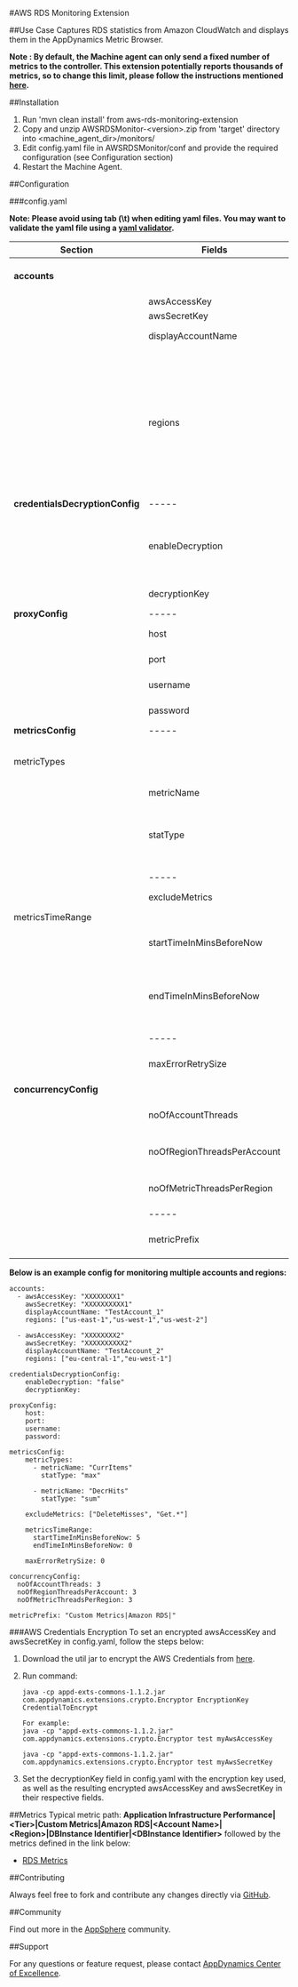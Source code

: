 #AWS RDS Monitoring Extension

##Use Case
Captures RDS statistics from Amazon CloudWatch and displays them in the AppDynamics Metric Browser.

**Note : By default, the Machine agent can only send a fixed number of metrics to the controller. This extension potentially reports thousands of metrics, so to change this limit, please follow the instructions mentioned [here](https://docs.appdynamics.com/display/PRO40/Metrics+Limits).** 

##Installation

1. Run 'mvn clean install' from aws-rds-monitoring-extension
2. Copy and unzip AWSRDSMonitor-\<version\>.zip from 'target' directory into \<machine_agent_dir\>/monitors/
3. Edit config.yaml file in AWSRDSMonitor/conf and provide the required configuration (see Configuration section)
4. Restart the Machine Agent.

##Configuration

###config.yaml

**Note: Please avoid using tab (\t) when editing yaml files. You may want to validate the yaml file using a [yaml validator](http://yamllint.com/).**

| Section | Fields | Description | Example |
| ----- | ----- | ----- | ----- |
| **accounts** | | Fields under this section can be repeated for multiple accounts config |  |
| | awsAccessKey | AWS Access Key |  |
| | awsSecretKey | AWS Secret Key |  |
| | displayAccountName | Display name used in metric path | "MyAWSRDS" |
| | regions | Regions where RDS is registered | **Allowed values:**<br/>"ap-southeast-1",<br/>"ap-southeast-2",<br/>"ap-northeast-1",<br/>"eu-central-1",<br/>"eu-west-1",<br/>"us-east-1",<br/>"us-west-1",<br/>"us-west-2",<br/>"sa-east-1" |
| **credentialsDecryptionConfig** | ----- | ----- | ----- |
| | enableDecryption | If set to "true", then all aws credentials provided (access key and secret key) will be decrypted - see AWS Credentials Encryption section |  |
| | decryptionKey | The key used when encypting the credentials |  |
| **proxyConfig** | ----- | ----- | ----- |
| | host | The proxy host (must also specify port) |  |
| | port | The proxy port (must also specify host) |  |
| | username | The proxy username (optional)  |  |
| | password | The proxy password (optional)  |  |
| **metricsConfig** | ----- | ----- | ----- |
| metricTypes | | Fields under this section can be repeated for multiple metric types override |  |
| | metricName | The metric name | "CPUUtilization" |
| | statType | The statistic type | **Allowed values:**<br/>"ave"<br/>"max"<br/>"min"<br/>"sum"<br/>"samplecount" |
| | ----- | ----- | ----- |
| | excludeMetrics | Metrics to exclude - supports regex | "CPUUtilization",<br/>"Swap.*" |
| metricsTimeRange |  |  |  |
| | startTimeInMinsBeforeNow | The no of mins to deduct from current time for start time of query | 5 |
| | endTimeInMinsBeforeNow | The no of mins to deduct from current time for end time of query.<br>Note, this must be less than startTimeInMinsBeforeNow | 0 |
| | ----- | ----- | ----- |
| | maxErrorRetrySize | The max number of retry attempts for failed retryable requests | 1 |
| **concurrencyConfig** |  |  |  |
| | noOfAccountThreads | The no of threads to process multiple accounts concurrently | 3 |
| | noOfRegionThreadsPerAccount | The no of threads to process multiple regions per account concurrently | 3 |
| | noOfMetricThreadsPerRegion | The no of threads to process multiple metrics per region concurrently | 3 |
| | ----- | ----- | ----- |
| | metricPrefix | The path prefix for viewing metrics in the metric browser. | "Custom Metrics\|Amazon RDS\|" |


**Below is an example config for monitoring multiple accounts and regions:**

~~~
accounts:
  - awsAccessKey: "XXXXXXXX1"
    awsSecretKey: "XXXXXXXXXX1"
    displayAccountName: "TestAccount_1"
    regions: ["us-east-1","us-west-1","us-west-2"]
    
  - awsAccessKey: "XXXXXXXX2"
    awsSecretKey: "XXXXXXXXXX2"
    displayAccountName: "TestAccount_2"
    regions: ["eu-central-1","eu-west-1"]
    
credentialsDecryptionConfig:
    enableDecryption: "false"
    decryptionKey:
    
proxyConfig:
    host: 
    port:
    username:
    password:    

metricsConfig:
    metricTypes:
      - metricName: "CurrItems"
        statType: "max"
        
      - metricName: "DecrHits"
        statType: "sum"        

    excludeMetrics: ["DeleteMisses", "Get.*"]

    metricsTimeRange:
      startTimeInMinsBeforeNow: 5
      endTimeInMinsBeforeNow: 0

    maxErrorRetrySize: 0

concurrencyConfig:
  noOfAccountThreads: 3
  noOfRegionThreadsPerAccount: 3
  noOfMetricThreadsPerRegion: 3

metricPrefix: "Custom Metrics|Amazon RDS|"
~~~

###AWS Credentials Encryption
To set an encrypted awsAccessKey and awsSecretKey in config.yaml, follow the steps below:

1. Download the util jar to encrypt the AWS Credentials from [here](https://github.com/Appdynamics/maven-repo/blob/master/releases/com/appdynamics/appd-exts-commons/1.1.2/appd-exts-commons-1.1.2.jar).
2. Run command:

   	~~~   
   	java -cp appd-exts-commons-1.1.2.jar com.appdynamics.extensions.crypto.Encryptor EncryptionKey CredentialToEncrypt
   	
   	For example: 
   	java -cp "appd-exts-commons-1.1.2.jar" com.appdynamics.extensions.crypto.Encryptor test myAwsAccessKey
   	
   	java -cp "appd-exts-commons-1.1.2.jar" com.appdynamics.extensions.crypto.Encryptor test myAwsSecretKey
   	~~~
   	
3. Set the decryptionKey field in config.yaml with the encryption key used, as well as the resulting encrypted awsAccessKey and awsSecretKey in their respective fields.

##Metrics
Typical metric path: **Application Infrastructure Performance|\<Tier\>|Custom Metrics|Amazon RDS|\<Account Name\>|\<Region\>|DBInstance Identifier|\<DBInstance Identifier\>** followed by the metrics defined in the link below:

- [RDS Metrics](http://docs.aws.amazon.com/AmazonCloudWatch/latest/DeveloperGuide/rds-metricscollected.html)

##Contributing

Always feel free to fork and contribute any changes directly via [GitHub](https://github.com/Appdynamics/aws-rds-monitoring-extension).

##Community

Find out more in the [AppSphere](https://www.appdynamics.com/community/exchange/extension/aws-rds-monitoring-extension/) community.

##Support

For any questions or feature request, please contact [AppDynamics Center of Excellence](mailto:help@appdynamics.com).

